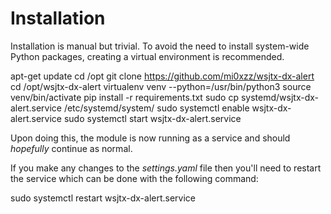 # Installation

Installation is manual but trivial. To avoid the need to install system-wide Python packages, creating a virtual environment is recommended.

apt-get update
cd /opt
git clone https://github.com/mi0xzz/wsjtx-dx-alert
cd /opt/wsjtx-dx-alert
virtualenv venv --python=/usr/bin/python3
source venv/bin/activate
pip install -r requirements.txt
sudo cp systemd/wsjtx-dx-alert.service /etc/systemd/system/
sudo systemctl enable wsjtx-dx-alert.service
sudo systemctl start wsjtx-dx-alert.service

Upon doing this, the module is now running as a service and should _hopefully_ continue as normal.

If you make any changes to the _settings.yaml_ file then you'll need to restart the service which can be done with the following command:

sudo systemctl restart wsjtx-dx-alert.service
